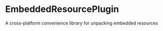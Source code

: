 EmbeddedResourcePlugin
======================

A cross-platform convenience library for unpacking embedded resources
